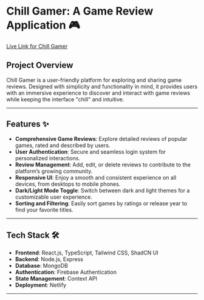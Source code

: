 # Chill Gamer: A Game Review Application 🎮

[Live Link for Chill Gamer](https://pro-game-review.netlify.app/)

## Project Overview
Chill Gamer is a user-friendly platform for exploring and sharing game reviews. Designed with simplicity and functionality in mind, it provides users with an immersive experience to discover and interact with game reviews while keeping the interface "chill" and intuitive.

---

## Features ✨
- **Comprehensive Game Reviews**: Explore detailed reviews of popular games, rated and described by users.
- **User Authentication**: Secure and seamless login system for personalized interactions.
- **Review Management**: Add, edit, or delete reviews to contribute to the platform’s growing community.
- **Responsive UI**: Enjoy a smooth and consistent experience on all devices, from desktops to mobile phones.
- **Dark/Light Mode Toggle**: Switch between dark and light themes for a customizable user experience.
- **Sorting and Filtering**: Easily sort games by ratings or release year to find your favorite titles.

---

## Tech Stack 🛠️
- **Frontend**: React.js, TypeScript, Tailwind CSS, ShadCN UI
- **Backend**: Node.js, Express
- **Database**: MongoDB
- **Authentication**: Firebase Authentication
- **State Management**: Context API
- **Deployment**: Netlify

---


